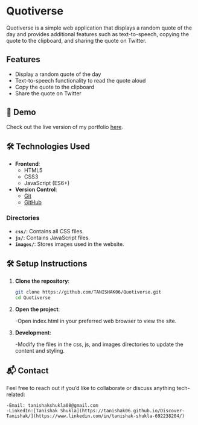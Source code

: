 # Quotiverse

Quotiverse is a simple web application that displays a random quote of the day and provides additional features such as text-to-speech, copying the quote to the clipboard, and sharing the quote on Twitter.

## Features

- Display a random quote of the day
- Text-to-speech functionality to read the quote aloud
- Copy the quote to the clipboard
- Share the quote on Twitter

## 🚀 Demo

Check out the live version of my portfolio [here](https://tanishak06.github.io/Discover-Tanishak/).

## 🛠️ Technologies Used

- **Frontend**:
  - HTML5
  - CSS3
  - JavaScript (ES6+)
- **Version Control**:
  - [Git](https://git-scm.com/)
  - [GitHub](https://github.com/)

### Directories

- **`css/`**: Contains all CSS files.
- **`js/`**: Contains JavaScript files.
- **`images/`**: Stores images used in the website.

## 🛠️ Setup Instructions

1. **Clone the repository**:
   ```bash
   git clone https://github.com/TANISHAK06/Quotiverse.git
   cd Quotiverse
   ```
2. **Open the project**:

   -Open index.html in your preferred web browser to view the site.

3. **Development**:

   -Modify the files in the css, js, and images directories to update the content and styling.

## 📬 Contact

Feel free to reach out if you’d like to collaborate or discuss anything tech-related:

    -Email: tanishakshukla08@gmail.com
    -LinkedIn:[Tanishak Shukla](https://tanishak06.github.io/Discover-Tanishak/](https://www.linkedin.com/in/tanishak-shukla-692238204/)
